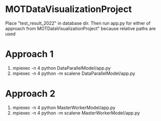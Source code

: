 # MOTDataVisualizationProject
Place "test_result_2022" in database dir.
Then run app.py for either of approach from MOTDataVisualizationProject" because relative paths are used

# Approach 1
1. mpiexec -n 4 python DataParallelModel/app.py
2. mpiexec -n 4 python -m scalene DataParallelModel/app.py

# Approach 2

1. mpiexec -n 4 python MasterWorkerModel/app.py
2. mpiexec -n 4 python -m scalene MasterWorkerModel/app.py